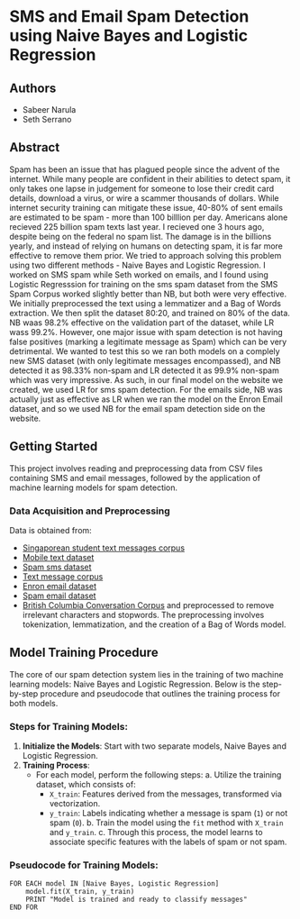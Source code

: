 # SMS and Email Spam Detection using Naive Bayes and Logistic Regression

## Authors
- Sabeer Narula
- Seth Serrano

## Abstract
Spam has been an issue that has plagued people since the advent of the internet. While many people are confident in their abilities to detect spam, it only takes one lapse in judgement for someone to lose their credit card details, download a virus, or wire a scammer thousands of dollars. While internet security training can mitigate these issue, 40-80% of sent emails are estimated to be spam - more than 100 billlion per day. Americans alone recieved 225 billion spam texts last year. I recieved one 3 hours ago, despite being on the federal no spam list. The damage is in the billions yearly, and instead of relying on humans on detecting spam, it is far more effective to remove them prior. We tried to approach solving this problem using two different methods - Naive Bayes and Logistic Regression. I worked on SMS spam while Seth worked on emails, and I found using Logistic Regresssion for training on the sms spam dataset from the SMS Spam Corpus worked slightly better than NB, but both were very effective. We initially preprocessed the text using a lemmatizer and a Bag of Words extraction. We then split the dataset 80:20, and trained on 80% of the data. NB waas 98.2% effective on the validation part of the dataset, while LR wass 99.2%. However, one major issue with spam detection is not having false positives (marking a legitimate message as Spam) which can be very detrimental. We wanted to test this so we ran both models on a complely new SMS dataset (with only legitimate messages encompassed), and NB detected it as 98.33% non-spam and LR detected it as 99.9% non-spam which was very impressive. As such, in our final model on the website we created, we used LR for sms spam detection. For the emails side, NB was actually just as effective as LR when we ran the model on the Enron Email dataset, and so we used NB for the email spam detection side on the website.

## Getting Started
This project involves reading and preprocessing data from CSV files containing SMS and email messages, followed by the application of machine learning models for spam detection. 

### Data Acquisition and Preprocessing
Data is obtained from:
- [Singaporean student text messages corpus](https://scholarbank.nus.edu.sg/handle/10635/137343)
- [Mobile text dataset](https://digitalcommons.mtu.edu/mobiletext/1/)
- [Spam sms dataset](https://www.kaggle.com/datasets/uciml/sms-spam-collection-dataset)
- [Text message corpus](https://web.archive.org/web/20130921043042/http://cybersecurity.cit.purduecal.edu/content/tmcorpus.html)
- [Enron email dataset](https://www.kaggle.com/datasets/wcukierski/enron-email-dataset)
- [Spam email dataset](https://www.kaggle.com/code/balaka18/email-spam-classification)
- [British Columbia Conversation Corpus](https://nlp.cs.ubc.ca/bc3.html)
and preprocessed to remove irrelevant characters and stopwords. The preprocessing involves tokenization, lemmatization, and the creation of a Bag of Words model.

## Model Training Procedure

The core of our spam detection system lies in the training of two machine learning models: Naive Bayes and Logistic Regression. Below is the step-by-step procedure and pseudocode that outlines the training process for both models.

### Steps for Training Models:
1. **Initialize the Models**: Start with two separate models, Naive Bayes and Logistic Regression.
2. **Training Process**:
   - For each model, perform the following steps:
     a. Utilize the training dataset, which consists of:
        - `X_train`: Features derived from the messages, transformed via vectorization.
        - `y_train`: Labels indicating whether a message is spam (`1`) or not spam (`0`).
     b. Train the model using the `fit` method with `X_train` and `y_train`.
     c. Through this process, the model learns to associate specific features with the labels of spam or not spam.

### Pseudocode for Training Models:
```plaintext
FOR EACH model IN [Naive Bayes, Logistic Regression]
    model.fit(X_train, y_train)
    PRINT "Model is trained and ready to classify messages"
END FOR
